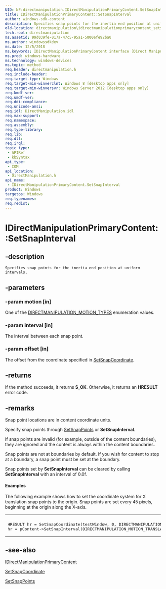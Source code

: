 ```yaml
---
UID: NF:directmanipulation.IDirectManipulationPrimaryContent.SetSnapInterval
title: IDirectManipulationPrimaryContent::SetSnapInterval
author: windows-sdk-content
description: Specifies snap points for the inertia end position at uniform intervals.
old-location: directmanipulation\idirectmanipulationprimarycontent_setsnapinterval.htm
tech.root: directmanipulation
ms.assetid: 99d039fe-017a-47c5-95a1-5000efe92ba0
ms.author: windowssdkdev
ms.date: 12/5/2018
ms.keywords: IDirectManipulationPrimaryContent interface [Direct Manipulation],SetSnapInterval method, IDirectManipulationPrimaryContent.SetSnapInterval, IDirectManipulationPrimaryContent::SetSnapInterval, SetSnapInterval, SetSnapInterval method [Direct Manipulation], SetSnapInterval method [Direct Manipulation],IDirectManipulationPrimaryContent interface, directmanipulation.idirectmanipulationprimarycontent_setsnapinterval, directmanipulation/IDirectManipulationPrimaryContent::SetSnapInterval
ms.prod: windows-hardware
ms.technology: windows-devices
ms.topic: method
req.header: directmanipulation.h
req.include-header: 
req.target-type: Windows
req.target-min-winverclnt: Windows 8 [desktop apps only]
req.target-min-winversvr: Windows Server 2012 [desktop apps only]
req.kmdf-ver: 
req.umdf-ver: 
req.ddi-compliance: 
req.unicode-ansi: 
req.idl: DirectManipulation.idl
req.max-support: 
req.namespace: 
req.assembly: 
req.type-library: 
req.lib: 
req.dll: 
req.irql: 
topic_type:
 - APIRef
 - kbSyntax
api_type:
 - COM
api_location:
 - DirectManipulation.h
api_name:
 - IDirectManipulationPrimaryContent.SetSnapInterval
product: Windows
targetos: Windows
req.typenames: 
req.redist: 
---
```


# IDirectManipulationPrimaryContent::SetSnapInterval


## -description


    Specifies snap points for the inertia end position at uniform intervals.


## -parameters




### -param motion [in]

One of the <a href="https://msdn.microsoft.com/a0b4da55-3ebb-4281-a372-4bc6b91e6789">DIRECTMANIPULATION_MOTION_TYPES</a> enumeration values.


### -param interval [in]

The interval between each snap point.


### -param offset [in]

The offset from the coordinate specified in <a href="https://msdn.microsoft.com/3f9afe1b-20f4-45fa-a63b-25b7a0c597af">SetSnapCoordinate</a>.


## -returns



If the method succeeds, it returns <b>S_OK</b>. Otherwise, it returns an <b>HRESULT</b> error code.




## -remarks



Snap point locations are in content coordinate units. 

Specify snap points through <a href="https://msdn.microsoft.com/3257952d-903b-455c-9422-9739411a5924">SetSnapPoints</a> or <b>SetSnapInterval</b>. 

If snap points are invalid (for example, outside of the content boundaries), they are ignored and the content is always within the content boundaries. 

Snap points are not at boundaries by default. If you wish for content to stop at a boundary, a snap point must be set at the boundary.

 Snap points set by <b>SetSnapInterval</b> can be cleared by calling <b>SetSnapInterval</b> with an interval of 0.0f.


#### Examples

The following example shows how to set the coordinate system for X translation snap points to the origin. Snap points are set every 45 pixels, beginning at the origin along the X-axis.

<div class="code"><span codelanguage=""><table>
<tr>
<th></th>
</tr>
<tr>
<td>
<pre>HRESULT hr = SetSnapCoordinate(testWindow, 0, DIRECTMANIPULATION_MOTION_TRANSLATEX, DIRECTMANIPULATION_COORDINATE_ORIGIN, 0.0f);
hr = pContent-&gt;SetSnapInterval(DIRECTMANIPULATION_MOTION_TRANSLATEX, 45.0f, 0.0f);</pre>
</td>
</tr>
</table></span></div>



## -see-also




<a href="https://msdn.microsoft.com/9910F5F5-950F-4099-9808-B46FA5BBA6FB">IDirectManipulationPrimaryContent</a>



<a href="https://msdn.microsoft.com/3f9afe1b-20f4-45fa-a63b-25b7a0c597af">SetSnapCoordinate</a>



<a href="https://msdn.microsoft.com/3257952d-903b-455c-9422-9739411a5924">SetSnapPoints</a>
 

 

